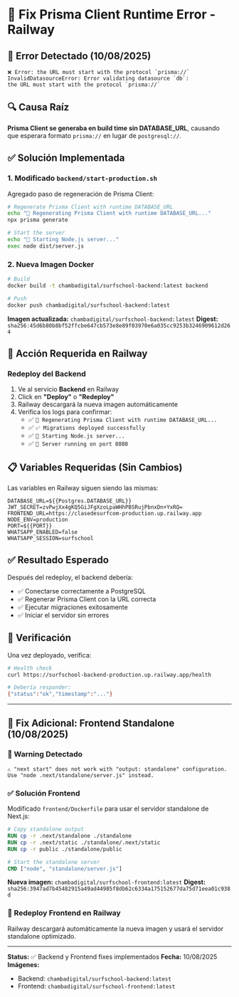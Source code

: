 # 🔧 Fix Prisma Client Runtime Error - Railway

## 🐛 Error Detectado (10/08/2025)

```
❌ Error: the URL must start with the protocol `prisma://`
InvalidDatasourceError: Error validating datasource `db`: 
the URL must start with the protocol `prisma://`
```

## 🔍 Causa Raíz

**Prisma Client se generaba en build time sin DATABASE_URL**, causando que esperara formato `prisma://` en lugar de `postgresql://`.

## ✅ Solución Implementada

### 1. Modificado `backend/start-production.sh`

Agregado paso de regeneración de Prisma Client:

```bash
# Regenerate Prisma Client with runtime DATABASE_URL
echo "🔄 Regenerating Prisma Client with runtime DATABASE_URL..."
npx prisma generate

# Start the server
echo "🌟 Starting Node.js server..."
exec node dist/server.js
```

### 2. Nueva Imagen Docker

```bash
# Build
docker build -t chambadigital/surfschool-backend:latest backend

# Push
docker push chambadigital/surfschool-backend:latest
```

**Imagen actualizada:** `chambadigital/surfschool-backend:latest`
**Digest:** `sha256:45d6b80b8bf52ffcbe647cb573e8e89f03970e6a035cc9253b3246909612d264`

## 🚀 Acción Requerida en Railway

### Redeploy del Backend

1. Ve al servicio **Backend** en Railway
2. Click en **"Deploy"** o **"Redeploy"**
3. Railway descargará la nueva imagen automáticamente
4. Verifica los logs para confirmar:
   - ✅ `🔄 Regenerating Prisma Client with runtime DATABASE_URL...`
   - ✅ `✅ Migrations deployed successfully`
   - ✅ `🌟 Starting Node.js server...`
   - ✅ `🚀 Server running on port 8080`

## 📋 Variables Requeridas (Sin Cambios)

Las variables en Railway siguen siendo las mismas:

```env
DATABASE_URL=${{Postgres.DATABASE_URL}}
JWT_SECRET=zvPwjXx4gKQ5GiJFgXzoLpaWHhPBSRujPbnxDn+YxRQ=
FRONTEND_URL=https://clasedesurfcom-production.up.railway.app
NODE_ENV=production
PORT=${{PORT}}
WHATSAPP_ENABLED=false
WHATSAPP_SESSION=surfschool
```

## ✅ Resultado Esperado

Después del redeploy, el backend debería:
- ✅ Conectarse correctamente a PostgreSQL
- ✅ Regenerar Prisma Client con la URL correcta
- ✅ Ejecutar migraciones exitosamente
- ✅ Iniciar el servidor sin errores

## 🔗 Verificación

Una vez deployado, verifica:

```bash
# Health check
curl https://surfschool-backend-production.up.railway.app/health

# Debería responder:
{"status":"ok","timestamp":"..."}
```

---

## 🔄 Fix Adicional: Frontend Standalone (10/08/2025)

### 🐛 Warning Detectado
```
⚠ "next start" does not work with "output: standalone" configuration. 
Use "node .next/standalone/server.js" instead.
```

### ✅ Solución Frontend

Modificado `frontend/Dockerfile` para usar el servidor standalone de Next.js:

```dockerfile
# Copy standalone output
RUN cp -r .next/standalone ./standalone
RUN cp -r .next/static ./standalone/.next/static
RUN cp -r public ./standalone/public

# Start the standalone server
CMD ["node", "standalone/server.js"]
```

**Nueva imagen:** `chambadigital/surfschool-frontend:latest`
**Digest:** `sha256:3947ad7b45482915a49ad44985f8db62c6334a175152677da75d71eea01c938d`

### 🚀 Redeploy Frontend en Railway

Railway descargará automáticamente la nueva imagen y usará el servidor standalone optimizado.

---

**Status:** ✅ Backend y Frontend fixes implementados
**Fecha:** 10/08/2025
**Imágenes:**
- Backend: `chambadigital/surfschool-backend:latest`
- Frontend: `chambadigital/surfschool-frontend:latest`
